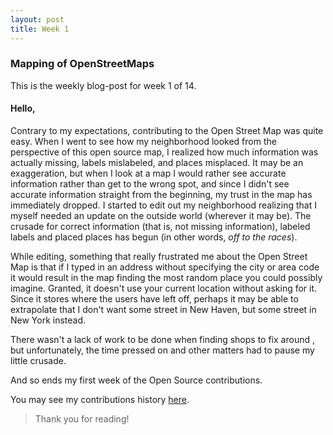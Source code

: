 ```yaml
---
layout: post
title: Week 1
---
```


### Mapping of OpenStreetMaps

This is the weekly blog-post for week 1 of 14.

#### Hello,

Contrary to my expectations, contributing to the Open Street Map was quite easy. When I went to see how my neighborhood looked from the perspective of this open source map, I realized how much information was actually missing, labels mislabeled, and places misplaced. It may be an exaggeration, but when I look at a map I would rather see accurate information rather than get to the wrong spot, and since I didn't see accurate information straight from the beginning, my trust in the map has immediately dropped. I started to edit out my neighborhood realizing that I myself needed an update on the outside world (wherever it may be). The crusade for correct information (that is, not missing information), labeled labels and placed places has begun (in other words, *off to the races*). 

While editing, something that really frustrated me about the Open Street Map is that if I typed in an address without specifying the city or area code it would result in the map finding the most random place you could possibly imagine. Granted, it doesn't use your current location without asking for it. Since it stores where the users have left off, perhaps it may be able to extrapolate that I don't want some street in New Haven, but some street in New York instead.

There wasn't a lack of work to be done when finding shops to fix around , but unfortunately, the time pressed on and other matters had to pause my little crusade.

And so ends my first week of the Open Source contributions.


You may see my contributions history [here](https://www.openstreetmap.org/user/Chocolate-Spaghet/history).

>Thank you for reading!
